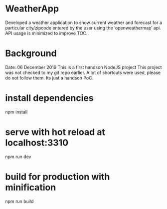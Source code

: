 # WeatherApp

Developed a weather application to show current weather and forecast for a particular city/zipcode entered by the user using the ‘openweathermap’ api. API usage is minimized to improve TOC..

# Background

Date: 06 December 2019
This is a first handson NodeJS project
This project was not checked to my git repo earlier.
A lot of shortcuts were used, please do not follow them. Its just a handson PoC.

# install dependencies

npm install

# serve with hot reload at localhost:3310

npm run dev

# build for production with minification

npm run build
